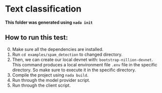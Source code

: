# Text classification
**This folder was generated using `nada init`**

## How to run this test:

0. Make sure all the dependencies are installed.
1. Run `cd examples/spam_detection` to changed directory.
2. Then, we can create our local devnet with: `bootstrap-nillion-devnet`. This command produces a local environment file `.env` file in the specific directory. So make sure to execute it in the specific directory.
2. Compile the project using `nada build`.
3. Run through the model provider script.
4. Run through the client script.
